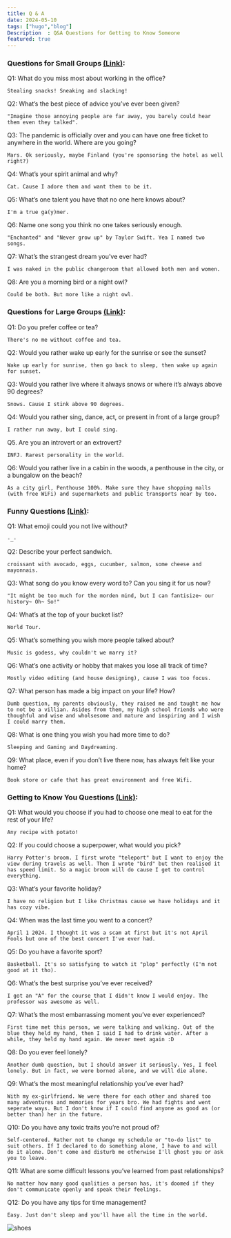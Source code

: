 ```yaml
---
title: Q & A
date: 2024-05-10
tags: ["hugo","blog"]
Description  : Q&A Questions for Getting to Know Someone
featured: true
---
```


### Questions for Small Groups [(Link)](https://slideswith.com/blog/best-q-a-questions): 

Q1: What do you miss most about working in the office?

    Stealing snacks! Sneaking and slacking!
    
Q2: What’s the best piece of advice you’ve ever been given?

    "Imagine those annoying people are far away, you barely could hear them even they talked".
    
Q3: The pandemic is officially over and you can have one free ticket to anywhere in the world. Where are you going?

    Mars. Ok seriously, maybe Finland (you're sponsoring the hotel as well right?) 
    
Q4: What’s your spirit animal and why?

    Cat. Cause I adore them and want them to be it. 
    
Q5: What’s one talent you have that no one here knows about?

    I'm a true ga(y)mer.
    
Q6: Name one song you think no one takes seriously enough.

    "Enchanted" and "Never grow up" by Taylor Swift. Yea I named two songs.
    
Q7: What’s the strangest dream you’ve ever had?

    I was naked in the public changeroom that allowed both men and women.   
    
Q8: Are you a morning bird or a night owl?

    Could be both. But more like a night owl.
    
    
### Questions for Large Groups [(Link)](https://slideswith.com/blog/best-q-a-questions): 

Q1: Do you prefer coffee or tea?

    There's no me without coffee and tea.
    
Q2: Would you rather wake up early for the sunrise or see the sunset?

    Wake up early for sunrise, then go back to sleep, then wake up again for sunset.
    
Q3: Would you rather live where it always snows or where it’s always above 90 degrees?

    Snows. Cause I stink above 90 degrees.
    
Q4: Would you rather sing, dance, act, or present in front of a large group?

    I rather run away, but I could sing.
    
Q5. Are you an introvert or an extrovert?

    INFJ. Rarest personality in the world.
    
Q6: Would you rather live in a cabin in the woods, a penthouse in the city, or a bungalow on the beach?

    As a city girl, Penthouse 100%. Make sure they have shopping malls (with free WiFi) and supermarkets and public transports near by too.
    

### Funny Questions [(Link)](https://slideswith.com/blog/best-q-a-questions):  

Q1: What emoji could you not live without?

    -_-
    
Q2: Describe your perfect sandwich.

    croissant with avocado, eggs, cucumber, salmon, some cheese and mayonnais.

Q3: What song do you know every word to? Can you sing it for us now?

    "It might be too much for the morden mind, but I can fantisize~ our history~ Oh~ So!"

Q4: What’s at the top of your bucket list?

    World Tour.

Q5: What’s something you wish more people talked about?

    Music is godess, why couldn't we marry it?

Q6: What’s one activity or hobby that makes you lose all track of time?

    Mostly video editing (and house designing), cause I was too focus. 

Q7: What person has made a big impact on your life? How?

    Dumb question, my parents obviously, they raised me and taught me how to not be a villian. Asides from them, my high school friends who were thoughful and wise and wholsesome and mature and inspiring and I wish I could marry them.
    
Q8: What is one thing you wish you had more time to do?

    Sleeping and Gaming and Daydreaming.

Q9: What place, even if you don’t live there now, has always felt like your home?

    Book store or cafe that has great environment and free Wifi.

### Getting to Know You Questions [(Link)](https://www.betterup.com/blog/questions-to-ask-to-get-to-know-someone):
Q1: What would you choose if you had to choose one meal to eat for the rest of your life? 

    Any recipe with potato!

Q2: If you could choose a superpower, what would you pick?

    Harry Potter's broom. I first wrote "teleport" but I want to enjoy the view during travels as well. Then I wrote "bird" but then realised it has speed limit. So a magic broom will do cause I get to control everything. 
    
Q3: What’s your favorite holiday?

    I have no religion but I like Christmas cause we have holidays and it has cozy vibe.

Q4: When was the last time you went to a concert?

    April 1 2024. I thought it was a scam at first but it's not April Fools but one of the best concert I've ever had.
    
Q5: Do you have a favorite sport?

    Basketball. It's so satisfying to watch it "plop" perfectly (I'm not good at it tho).
    
Q6: What’s the best surprise you’ve ever received?

    I got an "A" for the course that I didn't know I would enjoy. The professor was awesome as well. 
    
Q7: What’s the most embarrassing moment you’ve ever experienced?

    First time met this person, we were talking and walking. Out of the blue they held my hand, then I said I had to drink water. After a while, they held my hand again. We never meet again :D

Q8: Do you ever feel lonely?

    Another dumb question, but I should answer it seriously. Yes, I feel lonely. But in fact, we were borned alone, and we will die alone.
    
Q9: What’s the most meaningful relationship you’ve ever had?

    With my ex-girlfriend. We were there for each other and shared too many adventures and memories for years bro. We had fights and went seperate ways. But I don't know if I could find anyone as good as (or better than) her in the future.

Q10: Do you have any toxic traits you’re not proud of?

    Self-centered. Rather not to change my schedule or "to-do list" to suit others. If I declared to do something alone, I have to and will do it alone. Don't come and disturb me otherwise I'll ghost you or ask you to leave.

Q11: What are some difficult lessons you’ve learned from past relationships?

    No matter how many good qualities a person has, it's doomed if they don't communicate openly and speak their feelings.  

Q12: Do you have any tips for time management?

    Easy. Just don't sleep and you'll have all the time in the world. 
    
![shoes](https://i.imgur.com/Ab01Crc.jpeg)


